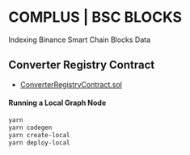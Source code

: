 # COMPLUS | BSC BLOCKS

Indexing Binance Smart Chain Blocks Data

## Converter Registry Contract

- [ConverterRegistryContract.sol](https://bscscan.com/address/0x3d2050077b256133825628ed8bb3b35b0c17f54d#code)

#### Running a Local Graph Node

```sh
yarn
yarn codegen
yarn create-local
yarn deploy-local
```

